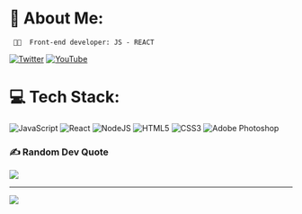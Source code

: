 # 💫 About Me:
     🚀🚀  Front-end developer: JS - REACT


 [![Twitter](https://img.shields.io/badge/Twitter-%231DA1F2.svg?logo=Twitter&logoColor=white)](https://twitter.com/leorimes) [![YouTube](https://img.shields.io/badge/YouTube-%23FF0000.svg?logo=YouTube&logoColor=white)](https://youtube.com/@https://www.youtube.com/@TheLeonardofla) 

# 💻 Tech Stack:
![JavaScript](https://img.shields.io/badge/javascript-%23323330.svg?style=for-the-badge&logo=javascript&logoColor=%23F7DF1E) ![React](https://img.shields.io/badge/react-%2320232a.svg?style=for-the-badge&logo=react&logoColor=%2361DAFB) ![NodeJS](https://img.shields.io/badge/node.js-6DA55F?style=for-the-badge&logo=node.js&logoColor=white) ![HTML5](https://img.shields.io/badge/html5-%23E34F26.svg?style=for-the-badge&logo=html5&logoColor=white) ![CSS3](https://img.shields.io/badge/css3-%231572B6.svg?style=for-the-badge&logo=css3&logoColor=white) ![Adobe Photoshop](https://img.shields.io/badge/adobephotoshop-%2331A8FF.svg?style=for-the-badge&logo=adobephotoshop&logoColor=white)



### ✍️ Random Dev Quote
![](https://quotes-github-readme.vercel.app/api?type=vetical&theme=radical)

---
[![](https://visitcount.itsvg.in/api?id=leorimes&icon=0&color=0)](https://visitcount.itsvg.in)


 
 
